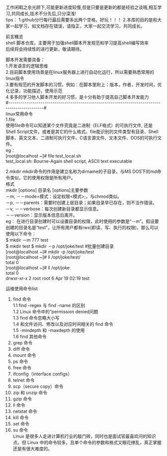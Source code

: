 工作闲暇之余光顾下,可能更新进度较慢,但是只要是更新的都是经验之谈哦,相互学习,共同成长,技术不分先后,只分深浅!  
tips：
  1.github分行每行最后需要多出两个空格，好玩！！！
  2.本库的目的是和大家一起学习，如文档存在错误，请指正，大家一起交流学习，共同成长。

前言概览  
shell 脚本仓库，主要用于加强shell脚本开发规范和学习提高shell编写效率  
后续将会持续性的进行更新，敬请期待。  

脚本开发需要具备：  
  1.开发语言的逻辑思维  
  2.目前脚本使用场景是在linux服务器上进行自动化运行，所以需要熟悉常用的linux指令  
  3.要有规范的开发脚本的习惯，例如：在脚本里附上：版本，作者，开发时间，优化记录，功能描述，使用示范  
  4.多多的学习他人脚本开发的好习惯，是十分有助于提高自己脚本开发能力  
#-----------------------------------------------------------------------------------------------#  
linux常用命令  
1.file  
使用file命令可以知道某个文件究竟是二进制（ELF格式）的可执行文件, 还是Shell Script文件，或者是其它的什么格式。file能识别的文件类型有目录、Shell脚本、英文文本、二进制可执行文件、C语言源文件、文本文件、DOS的可执行文件。  
eg：  
[root@localhost ~]# file test_local.sh   
test_local.sh: Bourne-Again shell script, ASCII text executable  

2.mkdir 
mkdir命令的作用是建立名称为dirname的子目录，与MS DOS下的md命令类似，它的使用权限是所有用户。   
格式   
mkdir [options] 目录名 
  [options]主要参数   
    －m, －－mode=模式：设定权限<模式>;，与chmod类似。  
    －p, －－parents：需要时创建上层目录；如果目录早已存在，则不当作错误。   
    －v, －－verbose：每次创建新目录都显示信息。   
    －－version：显示版本信息后离开。  
eg：
在进行目录创建时可以设置目录的权限，此时使用的参数是“－m”。假设要创建的目录名是“test”，让所有用户都有rwx(即读、写、执行的权限)，那么可以使用以下命令：  
$ mkdir －m 777 test  
$ mkdir test
$ mkdir －p /opt/joke/test  #批量创建目录  
[root@localhost ~]# mkdir -p /opt/joke/test    
[root@localhost ~]# ll /opt/joke/test/  
total 0  
[root@localhost ~]# ll /opt/joke  
total 0  
drwxr-xr-x 2 root root 6 Apr 19 02:19 test  

运维使用命令list  
1. find 命令  
1.1 find -regex 与 find -name 的区别  
1.2 Linux 命令中的“permission denied问题  
1.3 find 命令忽略大小写  
1.4 和文件访问、修改以及对应时间相关的 find 命令  
1.5 -mindepth 和 -maxdepth 的使用  
1.6 find 其他命令  
2. grep 命令  
3. diff 命令   
4. mount 命令   
5. ps 命令   
6. free 命令   
7. ifconfig（interface configs）  
8. telnet 命令   
9. scp（secure copy）命令   
10. zip 和 unzip 命令  
11. gzip 命令   
12. ll 命令   
13. netstat 命令   
14. kill 命令   
15. set 命令   
16. su 命令   
Linux 是很多人走进计算机行业的敲门砖，同时也是面试官最喜欢问的知识点。但 Linux 中的命令较多，且单个命令的参数和格式又眼花缭乱，真正掌握还是有很大难度的。  
